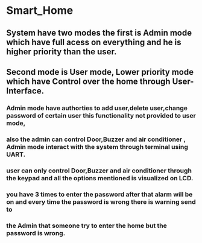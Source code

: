 # Smart_Home

## System have two modes the first is Admin mode which have full acess on everything and he is higher priority than the user.   
## Second mode is User mode, Lower priority mode which have Control over the home through User-Interface.    
### Admin mode have authorties to add user,delete user,change password of certain user this functionality not provided to user mode, 
### also the admin can control Door,Buzzer and air conditioner , Admin mode interact with the system through terminal using UART.
### user can only control Door,Buzzer and air conditioner through the keypad and all the options mentioned is visualized on LCD.
### you have 3 times to enter the password after that alarm will be on and every time the password is wrong there is warning send to 
### the Admin that someone try to enter the home but the password is wrong.
